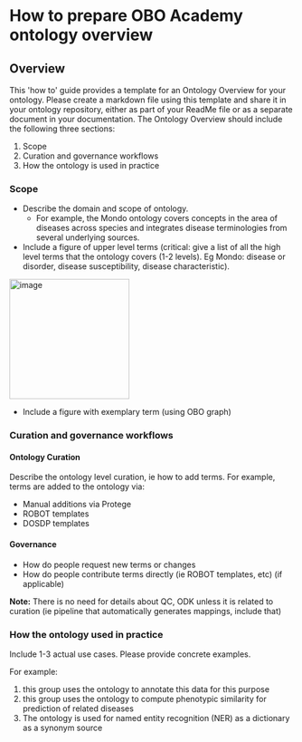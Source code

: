 # How to prepare OBO Academy ontology overview 

## Overview
This 'how to' guide provides a template for an Ontology Overview for your ontology. Please create a markdown file using this template and share it in your ontology repository, either as part of your ReadMe file or as a separate document in your documentation. The Ontology Overview should include the following three sections:
1. Scope
2. Curation and governance workflows
3. How the ontology is used in practice

### Scope
- Describe the domain and scope of ontology. 
    - For example, the Mondo ontology covers concepts in the area of diseases across species and integrates disease terminologies from several underlying sources.
- Include a figure of upper level terms (critical: give a list of all the high level terms that the ontology covers (1-2 levels). Eg Mondo: disease or disorder, disease susceptibility, disease characteristic). 

<img width="212" alt="image" src="https://user-images.githubusercontent.com/6722114/187983205-758a5453-98ba-42cc-8fce-f7f81b37e8f5.png">

- Include a figure with exemplary term (using OBO graph)  

### Curation and governance workflows

#### Ontology Curation

Describe the ontology level curation, ie how to add terms. For example, terms are added to the ontology via:
- Manual additions via Protege
- ROBOT templates
- DOSDP templates

#### Governance

- How do people request new terms or changes
- How do people contribute terms directly (ie ROBOT templates, etc) (if applicable)

**Note:** There is no need for details about QC, ODK unless it is related to curation (ie pipeline that automatically generates mappings, include that)

### How the ontology used in practice

Include 1-3 actual use cases. Please provide concrete examples.

For example:
1. this group uses the ontology to annotate this data for this purpose
2. this group uses the ontology to compute phenotypic similarity for prediction of related diseases
3. The ontology is used for named entity recognition (NER) as a dictionary as a synonym source	
